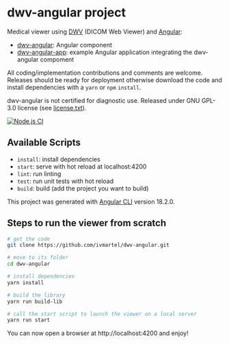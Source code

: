 # dwv-angular project

Medical viewer using [DWV](https://github.com/ivmartel/dwv) (DICOM Web Viewer) and [Angular](https://angular.io/):
 - [dwv-angular](https://github.com/ivmartel/dwv-angular/projects/dwv-angular): Angular component
 - [dwv-angular-app](https://github.com/ivmartel/dwv-angular/projects/dwv-angular-app): example Angular application integrating the dwv-angular compoment

All coding/implementation contributions and comments are welcome. Releases should be ready for deployment otherwise download the code and install dependencies with a `yarn` or `npm` `install`.

dwv-angular is not certified for diagnostic use. Released under GNU GPL-3.0 license (see [license.txt](license.txt)).

[![Node.js CI](https://github.com/ivmartel/dwv-angular/actions/workflows/nodejs-ci.yml/badge.svg)](https://github.com/ivmartel/dwv-angular/actions/workflows/nodejs-ci.yml)

## Available Scripts

 - `install`: install dependencies
 - `start`: serve with hot reload at localhost:4200
 - `lint`: run linting
 - `test`:  run unit tests with hot reload
 - `build`: build (add the project you want to build)

This project was generated with [Angular CLI](https://angular.dev/cli) version 18.2.0.

## Steps to run the viewer from scratch

```sh
# get the code
git clone https://github.com/ivmartel/dwv-angular.git

# move to its folder
cd dwv-angular

# install dependencies
yarn install

# build the library
yarn run build-lib

# call the start script to launch the viewer on a local server
yarn run start
```

You can now open a browser at http://localhost:4200 and enjoy!
